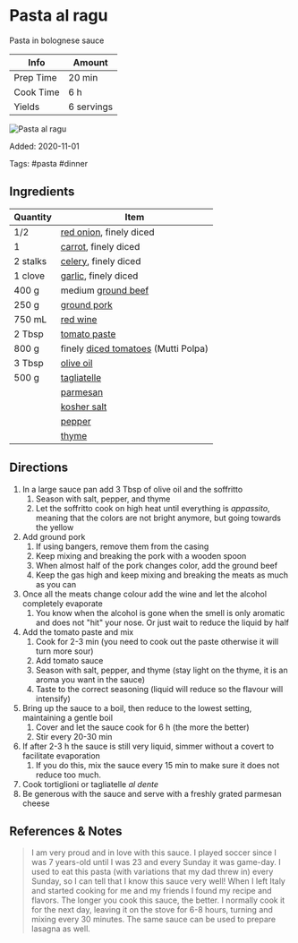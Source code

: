 # Pasta al ragu

Pasta in bolognese sauce

| Info      | Amount     |
| --------- | ---------- |
| Prep Time | 20 min     |
| Cook Time | 6 h        |
| Yields    | 6 servings |

![Pasta al ragu](../_assets/pasta-al-ragu.jpg)

Added: 2020-11-01

Tags: #pasta #dinner

## Ingredients

| Quantity | Item                                                                     |
| -------- | ------------------------------------------------------------------------ |
| 1/2      | [red onion](../_ingredients/red-onion.md), finely diced                  |
| 1        | [carrot](../_ingredients/carrot.md), finely diced                        |
| 2 stalks | [celery](../_ingredients/celery.md), finely diced                        |
| 1 clove  | [garlic](../_ingredients/garlic.md), finely diced                        |
| 400 g    | medium [ground beef](../_ingredients/ground-beef.md)                     |
| 250 g    | [ground pork](../_ingredients/pork.md)                            |
| 750 mL   | [red wine](../_ingredients/red-wine.md)                                  |
| 2 Tbsp   | [tomato paste](../_ingredients/tomato-paste.md)                          |
| 800 g    | finely [diced tomatoes](../_ingredients/diced-tomatoes.md) (Mutti Polpa) |
| 3 Tbsp   | [olive oil](../_ingredients/olive-oil.md)                                |
| 500 g    | [tagliatelle](../_ingredients/tagliatelle.md)                            |
|          | [parmesan](../_ingredients/parmesan.md)                                  |
|          | [kosher salt](../_ingredients/kosher-salt.md)                            |
|          | [pepper](../_ingredients/pepper.md)                                      |
|          | [thyme](../_ingredients/thyme.md)                                        |

## Directions

1. In a large sauce pan add 3 Tbsp of olive oil and the soffritto
    1. Season with salt, pepper, and thyme
    2. Let the soffritto cook on high heat until everything is _appassito_, meaning that the colors are not bright anymore, but going towards the yellow
2. Add ground pork
    1. If using bangers, remove them from the casing
    2. Keep mixing and breaking the pork with a wooden spoon
    3. When almost half of the pork changes color, add the ground beef
    4. Keep the gas high and keep mixing and breaking the meats as much as you can
3. Once all the meats change colour add the wine and let the alcohol completely evaporate
    1. You know when the alcohol is gone when the smell is only aromatic and does not "hit" your nose. Or just wait to reduce the liquid by half
4. Add the tomato paste and mix
    1. Cook for 2-3 min (you need to cook out the paste otherwise it will turn more sour)
    2. Add tomato sauce
    3. Season with salt, pepper, and thyme (stay light on the thyme, it is an aroma you want in the sauce)
    4. Taste to the correct seasoning (liquid will reduce so the flavour will intensify)
5. Bring up the sauce to a boil, then reduce to the lowest setting, maintaining a gentle boil
    1. Cover and let the sauce cook for 6 h (the more the better)
    2. Stir every 20-30 min
6. If after 2-3 h the sauce is still very liquid, simmer without a covert to facilitate evaporation
    1. If you do this, mix the sauce every 15 min to make sure it does not reduce too much.
7. Cook tortiglioni or tagliatelle _al dente_
8. Be generous with the sauce and serve with a freshly grated parmesan cheese

## References & Notes

[^1]: Original recipe: Giacomo Grillo
> I am very proud and in love with this sauce.
> I played soccer since I was 7 years-old until I was 23 and every Sunday it was game-day.
> I used to eat this pasta (with variations that my dad threw in) every Sunday, so I can tell that I know this sauce very well!
> When I left Italy and started cooking for me and my friends I found my recipe and flavors.
> The longer you cook this sauce, the better.
> I normally cook it for the next day, leaving it on the stove for 6-8 hours, turning and mixing every 30 minutes.
> The same sauce can be used to prepare lasagna as well.

[^2]: Prepare it as a _soffritto_: very finely diced onion, celery, carrot, and garlic

[^3]: Not an expensive wine!

[^4]: Be careful when cooking the soffritto.
Soffritto is the base of the sauce, if it burns the entire sauce will be ruined.

[^5]: Tortiglioni is acceptable, but tradition would say to serve with tagliatelle
